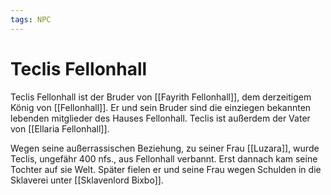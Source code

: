 ```yaml
---
tags: NPC
---
```


# Teclis Fellonhall
Teclis Fellonhall ist der Bruder von [[Fayrith Fellonhall]], dem derzeitigem König von [[Fellonhall]]. Er und sein Bruder sind die einziegen bekannten lebenden mitglieder des Hauses  Fellonhall. Teclis ist außerdem der Vater von [[Ellaria Fellonhall]].

Wegen seine außerrassischen Beziehung, zu seiner Frau [[Luzara]], wurde Teclis, ungefähr 400 nfs., aus Fellonhall verbannt. Erst dannach kam seine Tochter auf sie Welt. Später fielen er und seine Frau wegen Schulden in die Sklaverei unter [[Sklavenlord Bixbo]].
